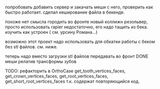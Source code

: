 попробовать добавить сервер и закачать меши с него, проверить как быстро работает. 
сделал кеширование файла в бекенде.

похоже нет смысла городить во фронте новый коллижн резольвер, просто
использовать rapier недостаточно,
его надо тащить из бека. изучить как устроен ( см. урсину Романа...)

возможно этот проект надо использовать для обкатки работы с беком без stl файлов. см. ниже.

теперь надо вместо загрузки stl файлов передавать во фронт
    DONE меши
    релатив трансформы зубов 

TODO:
    рефакторить в OrthoCase 
    get_tooth_vertices_faces, get_crown_vertices_faces, get_root_vertices_faces, get_short_root_vertices_faces т.к. содержат повторяющийся код. 
